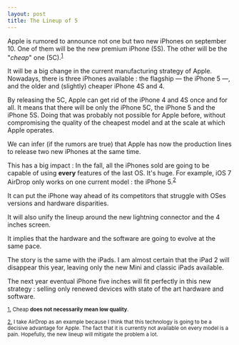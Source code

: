 ```yaml
---
layout: post
title: The Lineup of 5
---
```


Apple is rumored to announce not one but two new iPhones on september 10. One of them will be the new premium iPhone (5S). The other will be the "_cheap_" one (5C).<sup>[1](#fn:1)</sup>

It will be a big change in the current manufacturing strategy of Apple. Nowadays, there is three iPhones available : the flagship — the iPhone 5 —, and the older and (slightly) cheaper iPhone 4S and 4.

By releasing the 5C, Apple can get rid of the iPhone 4 and 4S once and for all. It means that there will be only the iPhone 5C, the iPhone 5 and the iPhone 5S. Doing that was probably not possible for Apple before, without compromising the quality of the cheapest model and at the scale at which Apple operates.

We can infer (if the rumors are true) that Apple has now the production lines to release two new iPhones at the same time.

This has a big impact : In the fall, all the iPhones sold are going to be capable of using **every** features of the last OS. It's huge. For example, iOS 7 AirDrop only works on one current model : the iPhone 5.<sup>[2](#fn:2)</sup>

It can put the iPhone way ahead of its competitors that struggle with OSes versions and hardware disparities.

It will also unify the lineup around the new lightning connector and the 4 inches screen.

It implies that the hardware and the software are going to evolve at the same pace.

The story is the same with the iPads. I am almost certain that the iPad 2 will disappear this year, leaving only the new Mini and classic iPads available.

The next year eventual iPhone five inches will fit perfectly in this new strategy : selling only renewed devices with state of the art hardware and software.

<sub><a id="fn:1" href="#fn:1">1.</a> Cheap **does not necessarily mean low quality**.</sub> 

<sub><a id="fn:2" href="#fn:2">2.</a> I take AirDrop as an example because I think that this technology is going to be a decisive advantage for Apple. The fact that it is currently not available on every model is a pain. Hopefully, the new lineup will mitigate the problem a lot.</sub> 

